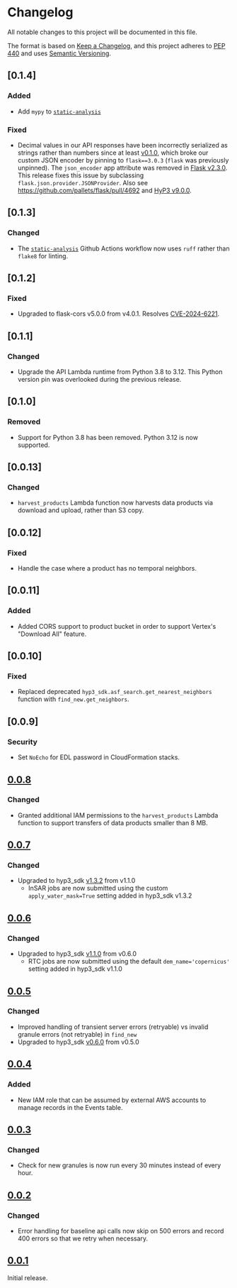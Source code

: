 # Changelog

All notable changes to this project will be documented in this file.

The format is based on [Keep a Changelog](https://keepachangelog.com/en/1.0.0/),
and this project adheres to [PEP 440](https://www.python.org/dev/peps/pep-0440/) 
and uses [Semantic Versioning](https://semver.org/spec/v2.0.0.html).

## [0.1.4]
### Added
- Add `mypy` to [`static-analysis`](.github/workflows/static-analysis.yml)

### Fixed
- Decimal values in our API responses have been incorrectly serialized as strings rather than numbers since at least [v0.1.0](https://github.com/ASFHyP3/hyp3-event-monitoring/pull/79), which broke our custom JSON encoder by pinning to `flask==3.0.3` (`flask` was previously unpinned). The `json_encoder` app attribute was removed in [Flask v2.3.0](https://github.com/pallets/flask/blob/main/CHANGES.rst#version-230). This release fixes this issue by subclassing `flask.json.provider.JSONProvider`. Also see https://github.com/pallets/flask/pull/4692 and [HyP3 v9.0.0](https://github.com/ASFHyP3/hyp3/releases/tag/v9.0.0).

## [0.1.3]
### Changed
- The [`static-analysis`](.github/workflows/static-analysis.yml) Github Actions workflow now uses `ruff` rather than `flake8` for linting.

## [0.1.2]
### Fixed
- Upgraded to flask-cors v5.0.0 from v4.0.1. Resolves [CVE-2024-6221](https://www.cve.org/CVERecord?id=CVE-2024-6221).

## [0.1.1]
### Changed
- Upgrade the API Lambda runtime from Python 3.8 to 3.12. This Python version pin was overlooked during the previous release.

## [0.1.0]
### Removed
- Support for Python 3.8 has been removed. Python 3.12 is now supported.

## [0.0.13]
### Changed
- `harvest_products` Lambda function now harvests data products via download and upload, rather than S3 copy.

## [0.0.12]
### Fixed
- Handle the case where a product has no temporal neighbors.

## [0.0.11]
### Added
- Added CORS support to product bucket in order to support Vertex's "Download All" feature.

## [0.0.10]
### Fixed
- Replaced deprecated `hyp3_sdk.asf_search.get_nearest_neighbors` function with `find_new.get_neighbors`.

## [0.0.9]
### Security
- Set `NoEcho` for EDL password in CloudFormation stacks.

## [0.0.8](https://github.com/ASFHyP3/hyp3-event-monitoring/compare/v0.0.7...v0.0.8)
### Changed
- Granted additional IAM permissions to the `harvest_products` Lambda function to support transfers of data products
  smaller than 8 MB.

## [0.0.7](https://github.com/ASFHyP3/hyp3-event-monitoring/compare/v0.0.6...v0.0.7)
### Changed
- Upgraded to hyp3_sdk [v1.3.2](https://github.com/ASFHyP3/hyp3-sdk/blob/develop/CHANGELOG.md#132) from v1.1.0
  - InSAR jobs are now submitted using the custom `apply_water_mask=True` setting added in hyp3_sdk v1.3.2

## [0.0.6](https://github.com/ASFHyP3/hyp3-event-monitoring/compare/v0.0.5...v0.0.6)
### Changed
- Upgraded to hyp3_sdk [v1.1.0](https://github.com/ASFHyP3/hyp3-sdk/blob/develop/CHANGELOG.md#110) from v0.6.0
  - RTC jobs are now submitted using the default `dem_name='copernicus'` setting added in hyp3_sdk v1.1.0

## [0.0.5](https://github.com/ASFHyP3/hyp3-event-monitoring/compare/v0.0.4...v0.0.5)
### Changed
- Improved handling of transient server errors (retryable) vs invalid granule errors (not retryable) in `find_new`
- Upgraded to hyp3_sdk [v0.6.0](https://github.com/ASFHyP3/hyp3-sdk/blob/develop/CHANGELOG.md#060) from v0.5.0

## [0.0.4](https://github.com/ASFHyP3/hyp3-event-monitoring/compare/v0.0.3...v0.0.4)
### Added
- New IAM role that can be assumed by external AWS accounts to manage records in the Events table.

## [0.0.3](https://github.com/ASFHyP3/hyp3-event-monitoring/compare/v0.0.2...v0.0.3)
### Changed
- Check for new granules is now run every 30 minutes instead of every hour.

## [0.0.2](https://github.com/ASFHyP3/hyp3-event-monitoring/compare/v0.0.1...v0.0.2)
### Changed
- Error handling for baseline api calls now skip on 500 errors and record 400 errors so that we retry when necessary.

## [0.0.1](https://github.com/ASFHyP3/hyp3-event-monitoring/compare/v0.0.0...v0.0.1)

Initial release.
